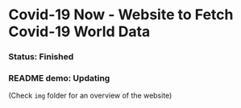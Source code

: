 # Covid-19 Now - Website to Fetch Covid-19 World Data 

### Status: Finished
### README demo: Updating

(Check `img` folder for an overview of the website)
